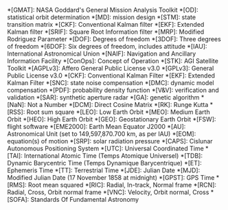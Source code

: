 *[GMAT]: NASA Goddard's General Mission Analysis Toolkit
*[OD]: statistical orbit determination
*[MD]: mission design
*[STM]: state transition matrix
*[CKF]: Conventional Kalman filter
*[EKF]: Extended Kalman filter
*[SRIF]: Square Root Information filter
*[MRP]: Modified Rodriguez Parameter
*[DOF]: Degrees of freedom
*[3DOF]: Three degrees of freedom
*[6DOF]: Six degrees of freedom, includes attitude
*[IAU]: International Astronomical Union
*[NAIF]: Navigation and Ancillary Information Facility
*[ConOps]: Concept of Operation
*[STK]: AGI Satellite Toolkit
*[AGPLv3]: Affero General Public License v3.0
*[GPLv3]: General Public License v3.0
*[CKF]: Conventional Kalman Filter
*[EKF]: Extended Kalman Filter
*[SNC]: state noise compensation
*[DMC]: dynamic model compensation
*[PDF]: probability density function
*[V&V]: verification and validation
*[SAR]: synthetic aperture radar
*[GA]: genetic algorithm
*[NaN]: Not a Number
*[DCM]: Direct Cosine Matrix
*[RK]: Runge Kutta
*[RSS]: Root sum square
*[LEO]: Low Earth Orbit
*[MEO]: Medium Earth Orbit
*[HEO]: High Earth Orbit
*[GEO]: Geostationary Earth Orbit
*[FSW]: flight software
*[EME2000]: Earth Mean Equator J2000
*[AU]: Astronomical Unit (set to 149,597,870.700 km, as per IAU)
*[EOM]: equation(s) of motion
*[SRP]: solar radiation pressure
*[CAPS]: Cislunar Autonomous Positioning System
*[UTC]: Universal Coordinated Time
*[TAI]: International Atomic Time (Temps Atomique Universel)
*[TDB]: Dynamic Barycentric Time (Temps Dynamique Barycentrique)
*[ET]: Ephemeris Time
*[TT]: Terrestrial Time
*[JDE]: Julian Date
*[MJD]: Modified Julian Date (17 November 1858 at midnight)
*[GPST]: GPS Time
*[RMS]: Root mean squared
*[RIC]: Radial, In-track, Normal frame
*[RCN]: Radial, Cross, Orbit normal frame
*[VNC]: Velocity, Orbit normal, Cross
*[SOFA]: Standards Of Fundamental Astronomy